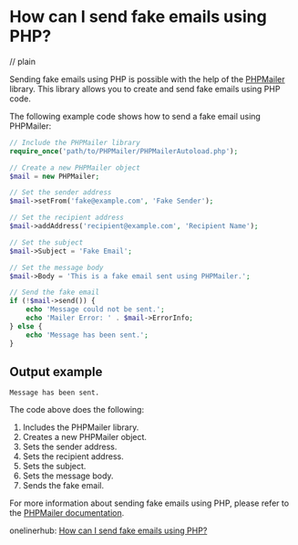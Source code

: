 # How can I send fake emails using PHP?
// plain

Sending fake emails using PHP is possible with the help of the [PHPMailer](https://github.com/PHPMailer/PHPMailer) library. This library allows you to create and send fake emails using PHP code.

The following example code shows how to send a fake email using PHPMailer:

```php
// Include the PHPMailer library
require_once('path/to/PHPMailer/PHPMailerAutoload.php');

// Create a new PHPMailer object
$mail = new PHPMailer;

// Set the sender address
$mail->setFrom('fake@example.com', 'Fake Sender');

// Set the recipient address
$mail->addAddress('recipient@example.com', 'Recipient Name');

// Set the subject
$mail->Subject = 'Fake Email';

// Set the message body
$mail->Body = 'This is a fake email sent using PHPMailer.';

// Send the fake email
if (!$mail->send()) {
    echo 'Message could not be sent.';
    echo 'Mailer Error: ' . $mail->ErrorInfo;
} else {
    echo 'Message has been sent.';
}
```

## Output example


```
Message has been sent.
```

The code above does the following:

1. Includes the PHPMailer library.
2. Creates a new PHPMailer object.
3. Sets the sender address.
4. Sets the recipient address.
5. Sets the subject.
6. Sets the message body.
7. Sends the fake email.

For more information about sending fake emails using PHP, please refer to the [PHPMailer documentation](https://github.com/PHPMailer/PHPMailer/wiki).

onelinerhub: [How can I send fake emails using PHP?](https://onelinerhub.com/php-faker/how-can-i-send-fake-emails-using-php)